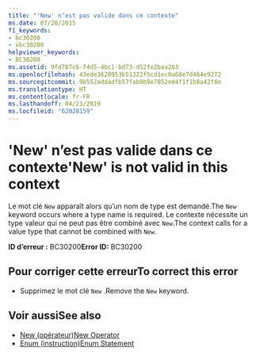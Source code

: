 ```yaml
---
title: "'New' n’est pas valide dans ce contexte"
ms.date: 07/20/2015
f1_keywords:
- bc30200
- vbc30200
helpviewer_keywords:
- BC30200
ms.assetid: 9fd787c6-f4d5-4bc1-bd73-d52fe2baa263
ms.openlocfilehash: 43ede3620953b51322f5cd1ec0a68e7d464e9272
ms.sourcegitcommit: 9b552addadfb57fab0b9e7852ed4f1f1b8a42f8e
ms.translationtype: HT
ms.contentlocale: fr-FR
ms.lasthandoff: 04/23/2019
ms.locfileid: "62028159"
---
```

# <a name="new-is-not-valid-in-this-context"></a><span data-ttu-id="3ae09-102">'New' n’est pas valide dans ce contexte</span><span class="sxs-lookup"><span data-stu-id="3ae09-102">'New' is not valid in this context</span></span>
<span data-ttu-id="3ae09-103">Le mot clé `New` apparaît alors qu’un nom de type est demandé.</span><span class="sxs-lookup"><span data-stu-id="3ae09-103">The `New` keyword occurs where a type name is required.</span></span> <span data-ttu-id="3ae09-104">Le contexte nécessite un type valeur qui ne peut pas être combiné avec `New`.</span><span class="sxs-lookup"><span data-stu-id="3ae09-104">The context calls for a value type that cannot be combined with `New`.</span></span>  
  
 <span data-ttu-id="3ae09-105">**ID d’erreur :** BC30200</span><span class="sxs-lookup"><span data-stu-id="3ae09-105">**Error ID:** BC30200</span></span>  
  
## <a name="to-correct-this-error"></a><span data-ttu-id="3ae09-106">Pour corriger cette erreur</span><span class="sxs-lookup"><span data-stu-id="3ae09-106">To correct this error</span></span>  
  
- <span data-ttu-id="3ae09-107">Supprimez le mot clé `New` .</span><span class="sxs-lookup"><span data-stu-id="3ae09-107">Remove the `New` keyword.</span></span>  
  
## <a name="see-also"></a><span data-ttu-id="3ae09-108">Voir aussi</span><span class="sxs-lookup"><span data-stu-id="3ae09-108">See also</span></span>

- [<span data-ttu-id="3ae09-109">New (opérateur)</span><span class="sxs-lookup"><span data-stu-id="3ae09-109">New Operator</span></span>](../../visual-basic/language-reference/operators/new-operator.md)
- [<span data-ttu-id="3ae09-110">Enum (instruction)</span><span class="sxs-lookup"><span data-stu-id="3ae09-110">Enum Statement</span></span>](../../visual-basic/language-reference/statements/enum-statement.md)
